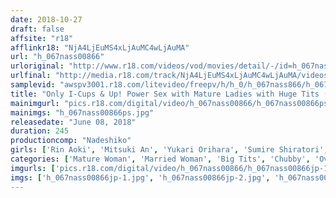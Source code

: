 ```yaml
---
date: 2018-10-27
draft: false
affsite: "r18"
afflinkr18: "NjA4LjEuMS4xLjAuMC4wLjAuMA"
url: "h_067nass00866"
urloriginal: "http://www.r18.com/videos/vod/movies/detail/-/id=h_067nass00866"
urlfinal: "http://media.r18.com/track/NjA4LjEuMS4xLjAuMC4wLjAuMA/videos/vod/movies/detail/-/id=h_067nass00866"
samplevid: "awspv3001.r18.com/litevideo/freepv/h/h_0/h_067nass866/h_067nass866_dmb_w.mp4"
title: "Only I-Cups & Up! Power Sex with Mature Ladies with Huge Tits (10 People, 4 Hours)"
mainimgurl: "pics.r18.com/digital/video/h_067nass00866/h_067nass00866ps.jpg"
mainimgs: "h_067nass00866ps.jpg"
releasedate: "June 08, 2018"
duration: 245
productioncomp: "Nadeshiko"
girls: ['Rin Aoki', 'Mitsuki An', 'Yukari Orihara', 'Sumire Shiratori', 'Reiko Kobayakawa', 'Shiho Terashima', 'Azusa Yagi', 'Ayumi Shinoda', 'Miki Matsuzaka', 'Nozomi Mikimoto']
categories: ['Mature Woman', 'Married Woman', 'Big Tits', 'Chubby', 'Over 4 Hours', 'Huge Tits', 'Hi-Def']
imgurls: ['pics.r18.com/digital/video/h_067nass00866/h_067nass00866jp-1.jpg', 'pics.r18.com/digital/video/h_067nass00866/h_067nass00866jp-2.jpg', 'pics.r18.com/digital/video/h_067nass00866/h_067nass00866jp-3.jpg', 'pics.r18.com/digital/video/h_067nass00866/h_067nass00866jp-4.jpg', 'pics.r18.com/digital/video/h_067nass00866/h_067nass00866jp-5.jpg', 'pics.r18.com/digital/video/h_067nass00866/h_067nass00866jp-6.jpg', 'pics.r18.com/digital/video/h_067nass00866/h_067nass00866jp-7.jpg', 'pics.r18.com/digital/video/h_067nass00866/h_067nass00866jp-8.jpg', 'pics.r18.com/digital/video/h_067nass00866/h_067nass00866jp-9.jpg', 'pics.r18.com/digital/video/h_067nass00866/h_067nass00866jp-10.jpg', 'pics.r18.com/digital/video/h_067nass00866/h_067nass00866jp-11.jpg', 'pics.r18.com/digital/video/h_067nass00866/h_067nass00866jp-12.jpg', 'pics.r18.com/digital/video/h_067nass00866/h_067nass00866jp-13.jpg', 'pics.r18.com/digital/video/h_067nass00866/h_067nass00866jp-14.jpg', 'pics.r18.com/digital/video/h_067nass00866/h_067nass00866jp-15.jpg', 'pics.r18.com/digital/video/h_067nass00866/h_067nass00866jp-16.jpg', 'pics.r18.com/digital/video/h_067nass00866/h_067nass00866jp-17.jpg', 'pics.r18.com/digital/video/h_067nass00866/h_067nass00866jp-18.jpg']
imgs: ['h_067nass00866jp-1.jpg', 'h_067nass00866jp-2.jpg', 'h_067nass00866jp-3.jpg', 'h_067nass00866jp-4.jpg', 'h_067nass00866jp-5.jpg', 'h_067nass00866jp-6.jpg', 'h_067nass00866jp-7.jpg', 'h_067nass00866jp-8.jpg', 'h_067nass00866jp-9.jpg', 'h_067nass00866jp-10.jpg', 'h_067nass00866jp-11.jpg', 'h_067nass00866jp-12.jpg', 'h_067nass00866jp-13.jpg', 'h_067nass00866jp-14.jpg', 'h_067nass00866jp-15.jpg', 'h_067nass00866jp-16.jpg', 'h_067nass00866jp-17.jpg', 'h_067nass00866jp-18.jpg']
---
```

